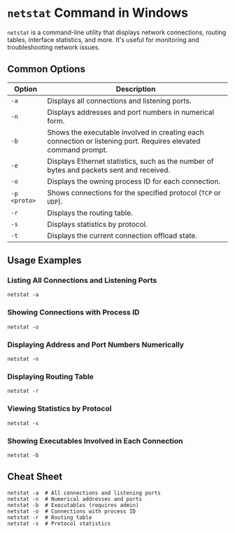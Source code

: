 # `netstat` Command in Windows

`netstat` is a command-line utility that displays network connections, routing tables, interface statistics, and more. It's useful for monitoring and troubleshooting network issues.

## Common Options

| Option        | Description                                                                           |
|---------------|---------------------------------------------------------------------------------------|
| `-a`          | Displays all connections and listening ports.                                         |
| `-n`          | Displays addresses and port numbers in numerical form.                                |
| `-b`          | Shows the executable involved in creating each connection or listening port. Requires elevated command prompt. |
| `-e`          | Displays Ethernet statistics, such as the number of bytes and packets sent and received. |
| `-o`          | Displays the owning process ID for each connection.                                   |
| `-p <proto>`  | Shows connections for the specified protocol (`TCP` or `UDP`).                        |
| `-r`          | Displays the routing table.                                                           |
| `-s`          | Displays statistics by protocol.                                                      |
| `-t`          | Displays the current connection offload state.                                        |

## Usage Examples

### Listing All Connections and Listening Ports
```shell
netstat -a
```

### Showing Connections with Process ID
```shell
netstat -o
```

### Displaying Address and Port Numbers Numerically
```shell
netstat -n
```

### Displaying Routing Table
```shell
netstat -r
```

### Viewing Statistics by Protocol
```shell
netstat -s
```

### Showing Executables Involved in Each Connection
```shell
netstat -b
```

## Cheat Sheet

```plaintext
netstat -a  # All connections and listening ports
netstat -n  # Numerical addresses and ports
netstat -b  # Executables (requires admin)
netstat -o  # Connections with process ID
netstat -r  # Routing table
netstat -s  # Protocol statistics
```
